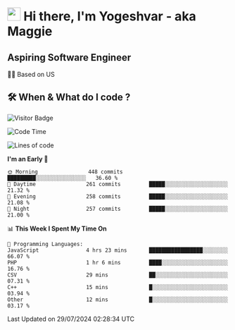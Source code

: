 <h1><img src="https://emojis.slackmojis.com/emojis/images/1531849430/4246/blob-sunglasses.gif?1531849430" width="30"/> Hi there, I'm Yogeshvar - aka Maggie</h1>

## Aspiring Software Engineer
🏂🏻  Based on US 

## 🛠 When & What do I code ?  

![Visitor Badge](https://visitor-badge.feriirawann.repl.co?username=yogeshvar&repo=yogeshvar&label=Visitors&style=plastic&color=%23457BFF&contentType=svg)

<!--START_SECTION:waka-->
![Code Time](http://img.shields.io/badge/Code%20Time-2%2C916%20hrs%2028%20mins-blue)

![Lines of code](https://img.shields.io/badge/From%20Hello%20World%20I%27ve%20Written-4.1%20million%20lines%20of%20code-blue)

**I'm an Early 🐤** 

```text
🌞 Morning                448 commits         █████████░░░░░░░░░░░░░░░░   36.60 % 
🌆 Daytime                261 commits         █████░░░░░░░░░░░░░░░░░░░░   21.32 % 
🌃 Evening                258 commits         █████░░░░░░░░░░░░░░░░░░░░   21.08 % 
🌙 Night                  257 commits         █████░░░░░░░░░░░░░░░░░░░░   21.00 % 
```


📊 **This Week I Spent My Time On** 

```text
💬 Programming Languages: 
JavaScript               4 hrs 23 mins       █████████████████░░░░░░░░   66.07 % 
PHP                      1 hr 6 mins         ████░░░░░░░░░░░░░░░░░░░░░   16.76 % 
CSV                      29 mins             ██░░░░░░░░░░░░░░░░░░░░░░░   07.31 % 
C++                      15 mins             █░░░░░░░░░░░░░░░░░░░░░░░░   03.94 % 
Other                    12 mins             █░░░░░░░░░░░░░░░░░░░░░░░░   03.17 % 
```


 Last Updated on 29/07/2024 02:28:34 UTC
<!--END_SECTION:waka-->
